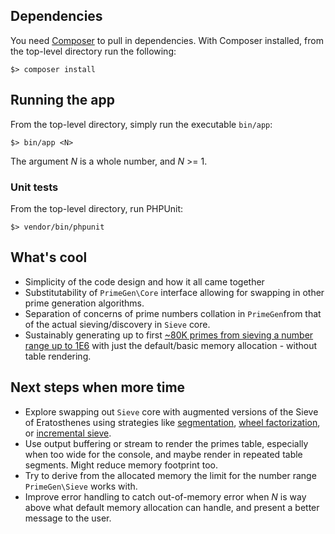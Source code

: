 Dependencies
------------
You need [Composer](https://getcomposer.org/doc/00-intro.md) to pull in dependencies. With Composer installed, from the top-level directory run the following:
```
$> composer install
```

Running the app
---------------
From the top-level directory, simply run the executable `bin/app`:
```
$> bin/app <N>
```
The argument *N* is a whole number, and *N* >= 1.

### Unit tests
From the top-level directory, run PHPUnit:
```
$> vendor/bin/phpunit
```

What's cool
-----------
* Simplicity of the code design and how it all came together
* Substitutability of `PrimeGen\Core` interface allowing for swapping in other prime generation algorithms.
* Separation of concerns of prime numbers collation in `PrimeGen`from that of the actual sieving/discovery in `Sieve` core.
* Sustainably generating up to first [~80K primes from sieving a number range up to 1E6](https://primes.utm.edu/howmany.html#table) with just the default/basic memory allocation - without table rendering.

Next steps when more time
-------------------------
* Explore swapping out `Sieve` core with augmented versions of the Sieve of Eratosthenes using strategies like [segmentation](http://primesieve.org/#algorithms), [wheel factorization](http://primes.utm.edu/glossary/xpage/WheelFactorization.html), or [incremental sieve](https://en.wikipedia.org/wiki/Sieve_of_Eratosthenes#Incremental_sieve).
* Use output buffering or stream to render the primes table, especially when too wide for the console, and maybe render in repeated table segments. Might reduce memory footprint too.
* Try to derive from the allocated memory the limit for the number range `PrimeGen\Sieve` works with.
* Improve error handling to catch out-of-memory error when *N* is way above what default memory allocation can handle, and present a better message to the user.
